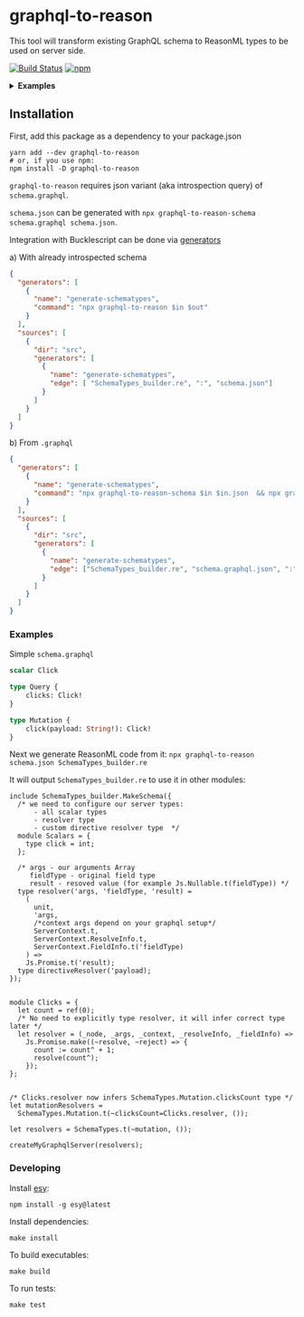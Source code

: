 # graphql-to-reason

This tool will transform existing GraphQL schema to ReasonML types to be used on server side.

[![Build Status](https://travis-ci.org/Coobaha/graphql-to-reason.svg?branch=master)](https://travis-ci.org/Coobaha/graphql-to-reason)
[![npm](https://img.shields.io/npm/v/graphql-to-reason.svg)](https://www.npmjs.com/package/graphql-to-reason)


<details>
  <summary>
    <b>Examples</b>
  </summary>
  <ul>
    <li><a href="/examples/basic">Basic example</a></li>
  </ul>
</details>

<p></p>

## Installation
First, add this package as a dependency to your package.json
```
yarn add --dev graphql-to-reason
# or, if you use npm:
npm install -D graphql-to-reason
```

`graphql-to-reason` requires json variant (aka introspection query) of `schema.graphql`.

`schema.json` can be generated with `npx graphql-to-reason-schema schema.graphql schema.json`.

Integration with Bucklescript can be done via [generators](https://bucklescript.github.io/docs/en/build-advanced#customize-rules-generators-support)

a) With already introspected schema
```json
{
  "generators": [
    {
      "name": "generate-schematypes",
      "command": "npx graphql-to-reason $in $out"
    }
  ],
  "sources": [
    {
      "dir": "src",
      "generators": [
        {
          "name": "generate-schematypes",
          "edge": [ "SchemaTypes_builder.re", ":", "schema.json"]
        }
      ]
    }
  ]
}
```

b) From `.graphql`

```json
{
  "generators": [
    {
      "name": "generate-schematypes",
      "command": "npx graphql-to-reason-schema $in $in.json  && npx graphql-to-reason $in.json $out"
    }
  ],
  "sources": [
    {
      "dir": "src",
      "generators": [
        {
          "name": "generate-schematypes",
          "edge": ["SchemaTypes_builder.re", "schema.graphql.json", ":", "schema.graphql"]
        }
      ]
    }
  ]
}
```

### Examples

Simple `schema.graphql`

```graphql
scalar Click

type Query {
    clicks: Click!
}

type Mutation {
    click(payload: String!): Click!
}
```

Next we generate ReasonML code from it:
`npx graphql-to-reason schema.json SchemaTypes_builder.re`

It will output `SchemaTypes_builder.re` to use it in other modules:
```reason
include SchemaTypes_builder.MakeSchema({
  /* we need to configure our server types:
      - all scalar types
      - resolver type
      - custom directive resolver type  */
  module Scalars = {
    type click = int;
  };

  /* args - our arguments Array
     fieldType - original field type
     result - resoved value (for example Js.Nullable.t(fieldType)) */
  type resolver('args, 'fieldType, 'result) =
    (
      unit,
      'args,
      /*context args depend on your graphql setup*/
      ServerContext.t,
      ServerContext.ResolveInfo.t,
      ServerContext.FieldInfo.t('fieldType)
    ) =>
    Js.Promise.t('result);
  type directiveResolver('payload);
});


module Clicks = {
  let count = ref(0);
  /* No need to explicitly type resolver, it will infer correct type later */
  let resolver = (_node, _args, _context, _resolveInfo, _fieldInfo) =>
    Js.Promise.make((~resolve, ~reject) => {
      count := count^ + 1;
      resolve(count^);
    });
};


/* Clicks.resolver now infers SchemaTypes.Mutation.clicksCount type */
let mutationResolvers =
  SchemaTypes.Mutation.t(~clicksCount=Clicks.resolver, ());

let resolvers = SchemaTypes.t(~mutation, ());

createMyGraphqlServer(resolvers);
```


### Developing

Install [esy](https://github.com/esy/esy):

`npm install -g esy@latest`

Install dependencies:

`make install`

To build executables:

`make build`

To run tests:

`make test` 
